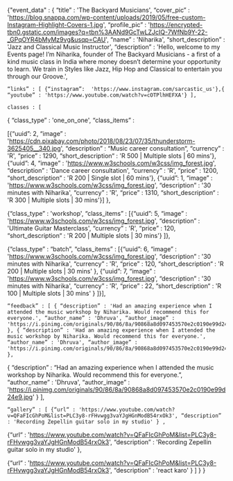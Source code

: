 {"event_data" : {
	“title” : 'The Backyard Musicians',
	“cover_pic” : 'https://blog.snappa.com/wp-content/uploads/2019/05/free-custom-Instagram-Highlight-Covers-1.jpg',
	“profile_pic” : 'https://encrypted-tbn0.gstatic.com/images?q=tbn%3AANd9GcTwLZJcIQ-7WfNb9Y-22-_GPqOYR4bMyMz9vg&usqp=CAU',
	“name” : 'Niharika',
	“short_description” : 'Jazz and Classical Music Instructor',
	“description” : 'Hello, welcome to my Events page! I’m Niharika, founder of The Backyard Musicians - a first of a kind music class in India where money doesn’t determine your opportunity to learn. We train in Styles like Jazz, Hip Hop and Classical to entertain you through our Groove.',

	“links” : [ {“instagram”:  'https://www.instagram.com/sarcastic_us'},{ “youtube” : 'https://www.youtube.com/watch?v=cOTPlhHEFXA'} ],

	classes : [ 
{ “class_type” : 'one_on_one', “class_items” : 

[{“uuid”: 2,  “image” : 'https://cdn.pixabay.com/photo/2018/08/23/07/35/thunderstorm-3625405__340.jpg', “description” : “Music career consultation“, “currency” : 'R', “price” : 1290, “short_description“ : 'R 500 | Multiple slots | 60 mins'}, 
{“uuid”: 4,  “image” : 'https://www.w3schools.com/w3css/img_forest.jpg', “description” : 'Dance career consultation', “currency” : 'R', “price” : 1200, “short_description“ : 'R 200 | Single slot | 60 mins'}, 
{“uuid”: 1,  “image” : 'https://www.w3schools.com/w3css/img_forest.jpg', “description” : '30 minutes with Niharika', “currency” : 'R', “price” : 1310, “short_description“ : 'R 300 | Multiple slots | 30 mins'}]
}, 

{“class_type” : 'workshop', “class_items” : [{“uuid”: 5,  “image” : 'https://www.w3schools.com/w3css/img_forest.jpg', “description” : 'Ultimate Guitar Masterclass', “currency” : 'R', “price” : 120, “short_description“ : 'R 200 | Multiple slots | 30 mins'} ]},

{“class_type” : “batch”, “class_items” : 
[{“uuid”: 6,  “image” : 'https://www.w3schools.com/w3css/img_forest.jpg', “description” : '30 minutes with Niharika', “currency” : 'R', “price” : 120, “short_description“ : 'R 200 | Multiple slots | 30 mins' },
{“uuid”: 7,  “image” : 'https://www.w3schools.com/w3css/img_forest.jpg', “description” : '30 minutes with Niharika', “currency” : 'R', “price” : 22, “short_description“ : 'R 100 | Multiple slots | 30 mins' }
]}],

	“feedback” : [ { “description” : 'Had an amazing experience when I attended the music workshop by Niharika. Would recommend this for everyone.', “author_name” : 'Dhruva', “author_image” : 'https://i.pinimg.com/originals/90/86/8a/90868a8d097453570e2c0190e99d24e9.jpg'  }, { “description” : 'Had an amazing experience when I attended the music workshop by Niharika. Would recommend this for everyone.', “author_name” : 'Dhruva', “author_image” : 'https://i.pinimg.com/originals/90/86/8a/90868a8d097453570e2c0190e99d24e9.jpg'  },
{ “description” : “Had an amazing experience when I attended the music workshop by Niharika. Would recommend this for everyone.”, “author_name” : 'Dhruva', “author_image” : 'https://i.pinimg.com/originals/90/86/8a/90868a8d097453570e2c0190e99d24e9.jpg'  } ],

	“gallery” : [ {“url“ : 'https://www.youtube.com/watch?v=QFaFIcGhPoM&list=PLC3y8-rFHvwgg3vaYJgHGnModB54rxOk3', “description” : 'Recording Zepellin guitar solo in my studio' } ,

{“url“ : 'https://www.youtube.com/watch?v=QFaFIcGhPoM&list=PLC3y8-rFHvwgg3vaYJgHGnModB54rxOk3', “description” : 'Recording Zepellin guitar solo in my studio' },

{“url“ : 'https://www.youtube.com/watch?v=QFaFIcGhPoM&list=PLC3y8-rFHvwgg3vaYJgHGnModB54rxOk3', “description” : 'react karo' }
]
}
}
